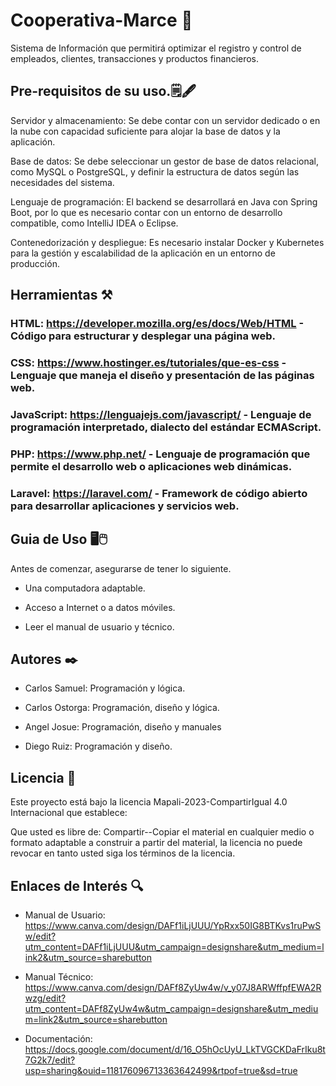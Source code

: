 # Cooperativa-Marce 💱
Sistema de Información que permitirá optimizar el registro y control de empleados, clientes, transacciones y productos financieros.

## Pre-requisitos de su uso.🗒️🖋️
Servidor y almacenamiento: Se debe contar con un servidor dedicado o en la nube con capacidad suficiente para alojar la base de datos y la aplicación.

Base de datos: Se debe seleccionar un gestor de base de datos relacional, como MySQL o PostgreSQL, y definir la estructura de datos según las necesidades del sistema.

Lenguaje de programación: El backend se desarrollará en Java con Spring Boot, por lo que es necesario contar con un entorno de desarrollo compatible, como IntelliJ IDEA o Eclipse.

Contenedorización y despliegue: Es necesario instalar Docker y Kubernetes para la gestión y escalabilidad de la aplicación en un entorno de producción.

## Herramientas ⚒️

### HTML: https://developer.mozilla.org/es/docs/Web/HTML - Código para estructurar y desplegar una página web.
### CSS: https://www.hostinger.es/tutoriales/que-es-css - Lenguaje que maneja el diseño y presentación de las páginas web.
### JavaScript: https://lenguajejs.com/javascript/ - Lenguaje de programación interpretado, dialecto del estándar ECMAScript.
### PHP: https://www.php.net/ - Lenguaje de programación que permite el desarrollo web o aplicaciones web dinámicas.
### Laravel: https://laravel.com/ - Framework de código abierto para desarrollar aplicaciones y servicios web.

## Guia de Uso 🖥️🖱️

Antes de comenzar, asegurarse de tener lo siguiente.

+ Una computadora adaptable.

+ Acceso a Internet o a datos móviles.

+ Leer el manual de usuario y técnico.

## Autores ✒️

+ Carlos Samuel: Programación y lógica.

+ Carlos Ostorga: Programación, diseño y lógica.

+ Angel Josue: Programación, diseño y manuales

+ Diego Ruiz: Programación y diseño.

## Licencia 🪪

Este proyecto está bajo la licencia Mapali-2023-CompartirIgual 4.0 Internacional que establece:

Que usted es libre de: Compartir--Copiar el material en cualquier medio o formato adaptable a construir a partir del material, la licencia no puede revocar en tanto usted siga los términos de la licencia.

## Enlaces de Interés 🔍

+ Manual de Usuario: https://www.canva.com/design/DAFf1iLjUUU/YpRxx50IG8BTKvs1ruPwSw/edit?utm_content=DAFf1iLjUUU&utm_campaign=designshare&utm_medium=link2&utm_source=sharebutton

+ Manual Técnico: https://www.canva.com/design/DAFf8ZyUw4w/v_y07J8ARWffpfEWA2Rwzg/edit?utm_content=DAFf8ZyUw4w&utm_campaign=designshare&utm_medium=link2&utm_source=sharebutton

+ Documentación: https://docs.google.com/document/d/16_O5hOcUyU_LkTVGCKDaFrIku8t7G2k7/edit?usp=sharing&ouid=118176096713363642499&rtpof=true&sd=true
